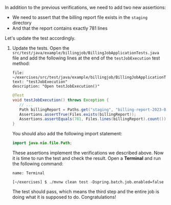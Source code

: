 In addition to the previous verifications, we need to add two new assertions:

- We need to assert that the billing report file exists in the `staging` directory
- And that the report contains exactly 781 lines

Let's update the test accordingly.

1. Update the tests.
   Open the `src/test/java/example/billingjob/BillingJobApplicationTests.java` file and add the following lines at the end of the `testJobExecution` test method:

   ```editor:select-matching-text
   file: ~/exercises/src/test/java/example/billingjob/BillingJobApplicationTests.java
   text: "testJobExecution"
   description: "Open testJobExecution()"
   ```

   ```java
   @Test
   void testJobExecution() throws Exception {
      // ...
      Path billingReport = Paths.get("staging", "billing-report-2023-01.csv");
      Assertions.assertTrue(Files.exists(billingReport));
      Assertions.assertEquals(781, Files.lines(billingReport).count());
   }
   ```

   You should also add the following import statement:

   ```java
   import java.nio.file.Path;
   ```

   These assertions implement the verifications we described above. Now it is time to run the test and check the result. Open a **Terminal** and run the following command:

   ```dashboard:open-dashboard
   name: Terminal
   ```

   ```shell
   [~/exercises] $ ./mvnw clean test -Dspring.batch.job.enabled=false
   ```

   The test should pass, which means the third step and the entire job is doing what it is supposed to do. Congratulations!
